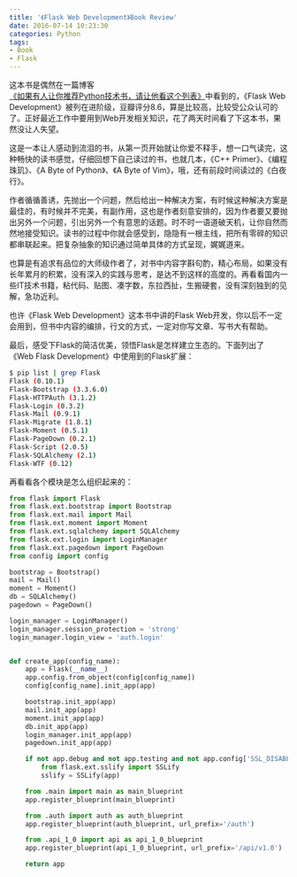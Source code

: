 ```yaml
---
title: '《Flask Web Development》Book Review'
date: 2016-07-14 10:23:30
categories: Python
tags:
- Book
- Flask
---
```


这本书是偶然在一篇博客[《如果有人让你推荐Python技术书，请让他看这个列表》](http://python.jobbole.com/85620/)中看到的，《Flask Web Development》被列在进阶级，豆瓣评分8.6，算是比较高，比较受公众认可的了。正好最近工作中要用到Web开发相关知识，花了两天时间看了下这本书，果然没让人失望。

这是一本让人感动到流泪的书，从第一页开始就让你爱不释手，想一口气读完，这种畅快的读书感觉，仔细回想下自己读过的书，也就几本，《C++ Primer》、《编程珠玑》、《A Byte of Python》、《A Byte of Vim》，哦，还有前段时间读过的《白夜行》。

作者循循善诱，先抛出一个问题，然后给出一种解决方案，有时候这种解决方案是最佳的，有时候并不完美，有副作用，这也是作者刻意安排的，因为作者要又要抛出另外一个问题，引出另外一个有意思的话题。时不时一语道破天机，让你自然而然地接受知识。读书的过程中你就会感受到，隐隐有一根主线，把所有零碎的知识都串联起来。把复杂抽象的知识通过简单具体的方式呈现，娓娓道来。

也算是有追求有品位的大师级作者了，对书中内容字斟句酌，精心布局，如果没有长年累月的积累，没有深入的实践与思考，是达不到这样的高度的。再看看国内一些IT技术书籍，粘代码、贴图、凑字数，东拉西扯，生搬硬套，没有深刻独到的见解，急功近利。

也许《Flask Web Development》这本书中讲的Flask Web开发，你以后不一定会用到，但书中内容的编排，行文的方式，一定对你写文章、写书大有帮助。

最后，感受下Flask的简洁优美，领悟Flask是怎样建立生态的。下面列出了《Web Flask Development》中使用到的Flask扩展：

```sh
$ pip list | grep Flask
Flask (0.10.1)
Flask-Bootstrap (3.3.6.0)
Flask-HTTPAuth (3.1.2)
Flask-Login (0.3.2)
Flask-Mail (0.9.1)
Flask-Migrate (1.8.1)
Flask-Moment (0.5.1)
Flask-PageDown (0.2.1)
Flask-Script (2.0.5)
Flask-SQLAlchemy (2.1)
Flask-WTF (0.12)
```

再看看各个模块是怎么组织起来的：
```python
from flask import Flask
from flask.ext.bootstrap import Bootstrap
from flask.ext.mail import Mail
from flask.ext.moment import Moment
from flask.ext.sqlalchemy import SQLAlchemy
from flask.ext.login import LoginManager
from flask.ext.pagedown import PageDown
from config import config

bootstrap = Bootstrap()
mail = Mail()
moment = Moment()
db = SQLAlchemy()
pagedown = PageDown()

login_manager = LoginManager()
login_manager.session_protection = 'strong'
login_manager.login_view = 'auth.login'


def create_app(config_name):
    app = Flask(__name__)
    app.config.from_object(config[config_name])
    config[config_name].init_app(app)

    bootstrap.init_app(app)
    mail.init_app(app)
    moment.init_app(app)
    db.init_app(app)
    login_manager.init_app(app)
    pagedown.init_app(app)

    if not app.debug and not app.testing and not app.config['SSL_DISABLE']:
        from flask.ext.sslify import SSLify
        sslify = SSLify(app)

    from .main import main as main_blueprint
    app.register_blueprint(main_blueprint)

    from .auth import auth as auth_blueprint
    app.register_blueprint(auth_blueprint, url_prefix='/auth')

    from .api_1_0 import api as api_1_0_blueprint
    app.register_blueprint(api_1_0_blueprint, url_prefix='/api/v1.0')

    return app  
```
